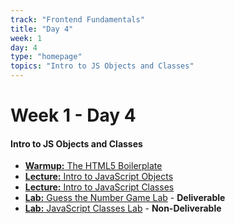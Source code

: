 ```yaml
---
track: "Frontend Fundamentals"
title: "Day 4"
week: 1
day: 4
type: "homepage"
topics: "Intro to JS Objects and Classes" 
---
```



# Week 1 - Day 4

#### Intro to JS Objects and Classes
- [**Warmup:** The HTML5 Boilerplate](/frontend-fundamentals/week-1/day-4/lecture-materials/html-boilerplate-morning-exercise/)
- [**Lecture:** Intro to JavaScript Objects](/frontend-fundamentals/week-1/day-4/lecture-materials/intro-to-javascript-objects/)
- [**Lecture:** Intro to JavaScript Classes](/frontend-fundamentals/week-1/day-4/lecture-materials/intro-to-javascript-classes/)
- [**Lab:** Guess the Number Game Lab](/frontend-fundamentals/week-1/day-4/labs/guess-the-number-game-lab/) - **Deliverable**
- [**Lab:** JavaScript Classes Lab](/frontend-fundamentals/week-1/day-4/labs/javascript-classes-lab/) - **Non-Deliverable**



<!-- 

<br>
<br>
<hr>
<br>
<br>

#### Lesson Recordings

- [**Morning Warmup**]()
- [**Intro to JS Objects**]()
- [**Intro to JS Classes**]() 
-->
